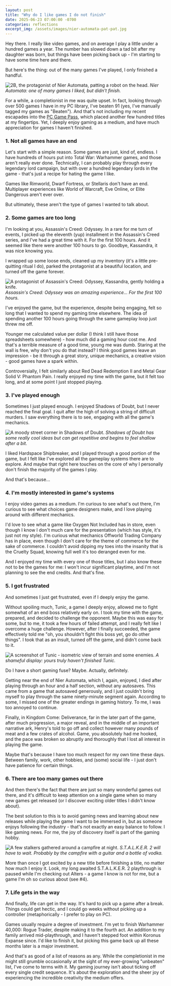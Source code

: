 ```yaml
---
layout: post
title: "Why do I like games I do not finish"
date: 2025-06-23 07:00:00 -0700
categories: reflections
excerpt_img: /assets/images/nier-automata-pat-pat.jpg
---
```


Hey there. I really like video games, and on average I play a little under a hundred games a year. The number has slowed down a tad bit after my daughter was born, but things have been picking back up - I'm starting to have some time here and there.

But here's the thing: out of the many games I've played, I only finished a handful.

![2B, the protagonist of Nier Automata, patting a robot on the head.](/assets/images/nier-automata-pat-pat.jpg)
*Nier Automata: one of many games I liked, but didn't finish.*

For a while, a completionist in me was quite upset. In fact, looking through over 500 games I have in my PC library, I've beaten 91 (yes, I've manually tagged my games as "Beaten"). And that's not including my recent escapades into the [PC Game Pass](/posts/thoughts-on-150-plus-pc-game-pass-games/), which placed another few hundred titles at my fingertips. Yet, I deeply enjoy gaming as a medium, and have much appreciation for games I haven't finished.

### 1. Not all games have an end

Let's start with a simple reason. Some games are just, kind of, endless. I have hundreds of hours put into Total War: Warhammer games, and those aren't really ever done. Technically, I can probably play through every legendary lord campaign, but with over a hundred legendary lords in the game - that's just a recipe for hating the game I like.

Games like Rimworld, Dwarf Fortress, or Stellaris don't have an end. Multiplayer experiences like World of Warcraft, Eve Online, or Elite Dangerous aren't ever over.

But ultimately, these aren't the type of games I wanted to talk about.

### 2. Some games are too long

I'm looking at you, Assassin's Creed: Odyssey. In a rare for me turn of events, I picked up the eleventh (yup) installment in the Assassin's Creed series, and I've had a great time with it. For the first 100 hours. And it seemed like there were another 100 hours to go. Goodbye, Kassandra, it was nice knowing you.

I wrapped up some loose ends, cleaned up my inventory (it's a little pre-quitting ritual I do), parked the protagonist at a beautiful location, and turned off the game forever.

![A protagonist of Assassin's Creed: Odyssey, Kassandra, gently holding a knife.](/assets/images/assassins-creed-odyssey-kassandra.jpg)
*Assassin's Creed: Odyssey was an amazing experience... For the first 100 hours.*

I've enjoyed the game, but the experience, despite being engaging, felt so long that I wanted to spend my gaming time elsewhere. The idea of spending another 100 hours going through the same gameplay loop just threw me off.

Younger me calculated value per dollar (I think I still have those spreadsheets somewhere) - how much did a gaming hour cost me. And that's a terrible measure of a good time, young me was dumb. Staring at the wall is free, why don't you do that instead? I think good games leave an impression - be it through a great story, unique mechanics, a creative vision - good games have a spark within.

Controversially, I felt similarly about Red Dead Redemption II and Metal Gear Solid V: Phantom Pain. I really enjoyed my time with the game, but it felt too long, and at some point I just stopped playing.

### 3. I've played enough

Sometimes I just played enough. I enjoyed Shadows of Doubt, but I never reached the final goal. I quit after the high of solving a string of difficult murders. I saw everything there is to see, engaging with all the game's mechanics.

![A moody street corner in Shadows of Doubt.](/assets/images/shadows-of-doubt-street-corner.jpg)
*Shadows of Doubt has some really cool ideas but can get repetitive and begins to feel shallow after a bit.*

I liked Hardspace Shipbreaker, and I played through a good portion of the game, but I felt like I've explored all the gameplay systems there are to explore. And maybe that right here touches on the core of why I personally don't finish the majority of the games I play.

And that's because...

### 4. I'm mostly interested in game's systems

I enjoy video games as a medium. I'm curious to see what's out there, I'm curious to see what choices game designers make, and I love playing around with different mechanics.

I'd love to see what a game like Oxygen Not Included has in store, even though I know I don't much care for the presentation (which has style, it's just not my style). I'm curious what mechanics Offworld Trading Company has in place, even though I don't care for the theme of commerce for the sake of commerce. I couldn't avoid dipping my toes into the insanity that is the Cruelty Squad, knowing full well it's too deranged even for me.

And I enjoyed my time with every one of those titles, but I also know these not to be the games for me: I won't incur significant playtime, and I'm not planning to see the end credits. And that's fine.

### 5. I got frustrated

And sometimes I just get frustrated, even if I deeply enjoy the game.

Without spoiling much, Tunic, a game I deeply enjoy, allowed me to fight somewhat of an end boss relatively early on. I took my time with the game, prepared, and decided to challenge the opponent. Maybe this was easy for some, but to me, it took a few hours of failed attempt, and I really felt like I overcome a huge challenge. However, after I finally succeeded, the game effectively told me "oh, you shouldn't fight this boss yet, go do other things". I took that as an insult, turned off the game, and didn't come back to it.

![A screenshot of Tunic - isometric view of terrain and some enemies.](/assets/images/tunic.jpg)
*A shameful display: yours truly haven't finished Tunic.*

Do I have a short gaming fuse? Maybe. Actually, definitely.

Getting near the end of Nier Automata, which I, again, enjoyed, I died after playing through an hour and a half section, without any autosaves. This came from a game that autosaved generously, and I just couldn't bring myself to play through the same ninety-minute segment again. According to some, I missed one of the greater endings in gaming history. To me, I was too annoyed to continue.

Finally, in Kingdom Come: Deliverance, far in the later part of the game, after much progression, a major reveal, and in the middle of an important narrative ark, Henry's told to go off and collect however many pounds of meat and a few crates of alcohol. Game, you absolutely had me hooked, and the pace was broken so abruptly and thoroughly that I lost all interest in playing the game.

Maybe that's because I have too much respect for my own time these days. Between family, work, other hobbies, and (some) social life - I just don't have patience for certain things.

### 6. There are too many games out there

And then there's the fact that there are just so many wonderful games out there, and it's difficult to keep attention on a single game when so many new games get released (or I discover exciting older titles I didn't know about).

The best solution to this is to avoid gaming news and learning about new releases while playing the game I want to be immersed in, but as someone enjoys following the industry - that's not exactly an easy balance to follow. I like gaming news. For me, the joy of discovery itself is part of the gaming hobby.

![A few stalkers gathered around a campfire at night.](/assets/images/stalker-2-campfire.png)
*S.T.A.L.K.E.R. 2 will have to wait. Probably by the campfire with a guitar and a bottle of vodka.*

More than once I got excited by a new title before finishing a title, no matter how much I enjoy it. Look, my long awaited S.T.A.L.K.E.R. 2 playthrough is paused while I'm checking out Alters - a game I know is not for me, but a game I'm oh so curious about (see #4).

### 7. Life gets in the way

And finally, life can get in the way. It's hard to pick up a game after a break. Things could get hectic, and I could go weeks without picking up a controller (metaphorically - I prefer to play on PC). 

Games usually require a degree of investment. I'm yet to finish Warhammer 40,000: Rogue Trader, despite making it to the fourth act. An addition to my family arrived mid-playthrough, and I haven't stepped foot within Koronus Expanse since. I'd like to finish it, but picking this game back up all these months later is a major investment.

And that's as good of a list of reasons as any. While the completionist in me might still grumble occasionally at the sight of my ever-growing "unbeaten" list, I've come to terms with it. My gaming journey isn't about ticking off every single credit sequence. It's about the exploration and the sheer joy of experiencing the incredible creativity the medium offers.
